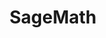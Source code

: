 ---
layout: toctree
title: SageMath
permalink: /blog/coding/sagemath

enumerate_grand_children: true
---